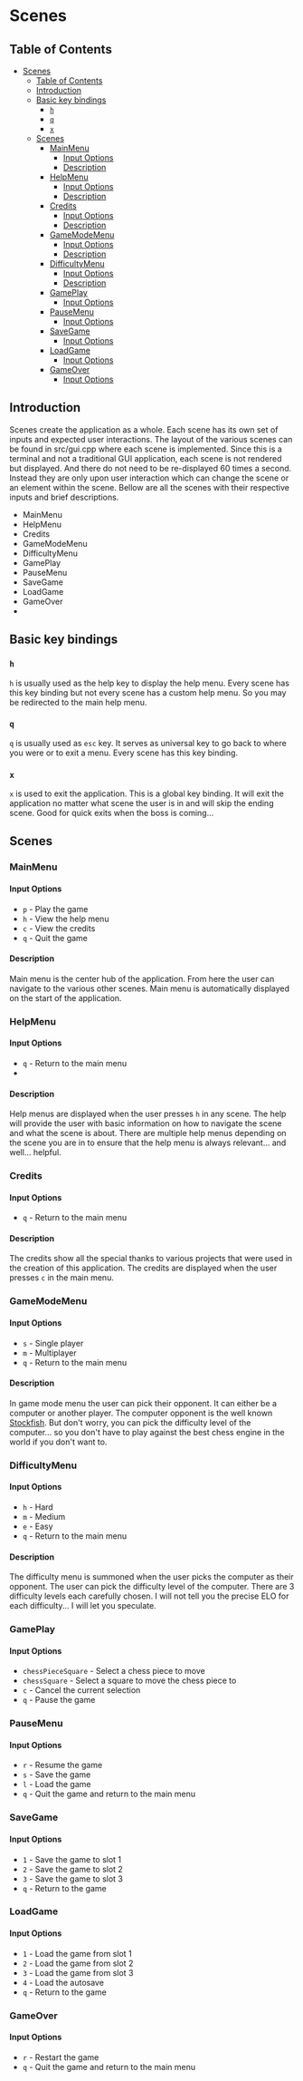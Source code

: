 # Scenes

## Table of Contents
- [Scenes](#scenes)
  - [Table of Contents](#table-of-contents)
  - [Introduction](#introduction)
  - [Basic key bindings](#basic-key-bindings)
    - [`h`](#h)
    - [`q`](#q)
    - [`x`](#x)
  - [Scenes](#scenes-1)
    - [MainMenu](#mainmenu)
      - [Input Options](#input-options)
      - [Description](#description)
    - [HelpMenu](#helpmenu)
      - [Input Options](#input-options-1)
      - [Description](#description-1)
    - [Credits](#credits)
      - [Input Options](#input-options-2)
      - [Description](#description-2)
    - [GameModeMenu](#gamemodemenu)
      - [Input Options](#input-options-3)
      - [Description](#description-3)
    - [DifficultyMenu](#difficultymenu)
      - [Input Options](#input-options-4)
      - [Description](#description-4)
    - [GamePlay](#gameplay)
      - [Input Options](#input-options-5)
    - [PauseMenu](#pausemenu)
      - [Input Options](#input-options-6)
    - [SaveGame](#savegame)
      - [Input Options](#input-options-7)
    - [LoadGame](#loadgame)
      - [Input Options](#input-options-8)
    - [GameOver](#gameover)
      - [Input Options](#input-options-9)

## Introduction

Scenes create the application as a whole. Each scene has its own set of inputs and expected user interactions. The layout of the various scenes can be found in src/gui.cpp where each scene is implemented. Since this is a terminal and not a traditional GUI application, each scene is not rendered but displayed. And there do not need to be re-displayed 60 times a second. Instead they are only upon user interaction which can change the scene or an element within the scene. Bellow are all the scenes with their respective inputs and brief descriptions.

- MainMenu
- HelpMenu
- Credits
- GameModeMenu
- DifficultyMenu
- GamePlay
- PauseMenu
- SaveGame
- LoadGame
- GameOver
-
## Basic key bindings

### `h`

`h` is usually used as the help key to display the help menu. Every scene has this key binding but not every scene has a custom help menu. So you may be redirected to the main help menu.

### `q`

`q` is usually used as `esc` key. It serves as universal key to go back to where you were or to exit a menu. Every scene has this key binding.

### `x`

`x` is used to exit the application. This is a global key binding. It will exit the application no matter what scene the user is in and will skip the ending scene. Good for quick exits when the boss is coming...

## Scenes

### MainMenu

#### Input Options

- `p` - Play the game
- `h` - View the help menu
- `c` - View the credits
- `q` - Quit the game

#### Description

Main menu is the center hub of the application. From here the user can navigate to the various other scenes. Main menu is automatically displayed on the start of the application.

### HelpMenu

#### Input Options

- `q` - Return to the main menu
-
#### Description

Help menus are displayed when the user presses `h` in any scene. The help will provide the user with basic information on how to navigate the scene and what the scene is about. There are multiple help menus depending on the scene you are in to ensure that the help menu is always relevant... and well... helpful.

### Credits

#### Input Options

- `q` - Return to the main menu

#### Description

The credits show all the special thanks to various projects that were used in the creation of this application. The credits are displayed when the user presses `c` in the main menu.

### GameModeMenu

#### Input Options

- `s` - Single player
- `m` - Multiplayer
- `q` - Return to the main menu

#### Description

In game mode menu the user can pick their opponent. It can either be a computer or another player. The computer opponent is the well known [Stockfish](https://stockfishchess.org). But don't worry, you can pick the difficulty level of the computer... so you don't have to play against the best chess engine in the world if you don't want to.

### DifficultyMenu

#### Input Options

- `h` - Hard
- `m` - Medium
- `e` - Easy
- `q` - Return to the main menu

#### Description

The difficulty menu is summoned when the user picks the computer as their opponent. The user can pick the difficulty level of the computer. There are 3 difficulty levels each carefully chosen. I will not tell you the precise ELO for each difficulty... I will let you speculate.

### GamePlay

#### Input Options

- `chessPieceSquare` - Select a chess piece to move
- `chessSquare` - Select a square to move the chess piece to
- `c` - Cancel the current selection
- `q` - Pause the game

### PauseMenu

#### Input Options

- `r` - Resume the game
- `s` - Save the game
- `l` - Load the game
- `q` - Quit the game and return to the main menu

### SaveGame

#### Input Options

- `1` - Save the game to slot 1
- `2` - Save the game to slot 2
- `3` - Save the game to slot 3
- `q` - Return to the game

### LoadGame

#### Input Options

- `1` - Load the game from slot 1
- `2` - Load the game from slot 2
- `3` - Load the game from slot 3
- `4` - Load the autosave
- `q` - Return to the game

### GameOver

#### Input Options

- `r` - Restart the game
- `q` - Quit the game and return to the main menu
